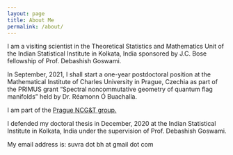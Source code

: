 ```yaml
---
layout: page
title: About Me
permalink: /about/
---
```


I am a visiting scientist in the Theoretical Statistics and Mathematics Unit of the Indian Statistical Institute in Kolkata, India sponsored by J.C. Bose fellowship of Prof. Debashish Goswami.

In September, 2021, I shall start a one-year postdoctoral position at the Mathematical Institute of Charles University in Prague, Czechia as part of the PRIMUS grant “Spectral noncommutative geometry of quantum flag manifolds” held by Dr. R&eacute;amonn &Oacute; Buachalla.

I am part of the [Prague NCG&T group.](https://ncgandtprague.wordpress.com/)

I defended my doctoral thesis in December, 2020 at the Indian Statistical Institute in Kolkata, India under the supervision of Prof. Debashish Goswami.

My email address is: suvra dot bh at gmail dot com